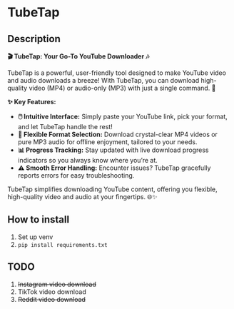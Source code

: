 # TubeTap
## Description 

**🎬 TubeTap: Your Go-To YouTube Downloader 🎶**

TubeTap is a powerful, user-friendly tool designed to make YouTube video and audio downloads a breeze! With TubeTap, you can download high-quality video (MP4) or audio-only (MP3) with just a single command. 🎉

**✨ Key Features:**
- **🖱️ Intuitive Interface:** Simply paste your YouTube link, pick your format, and let TubeTap handle the rest!
- **🎥 Flexible Format Selection:** Download crystal-clear MP4 videos or pure MP3 audio for offline enjoyment, tailored to your needs.
- **📊 Progress Tracking:** Stay updated with live download progress indicators so you always know where you’re at.
- **⚠️ Smooth Error Handling:** Encounter issues? TubeTap gracefully reports errors for easy troubleshooting.

TubeTap simplifies downloading YouTube content, offering you flexible, high-quality video and audio at your fingertips. 🌐✨ 

## How to install
1. Set up venv
2. ```pip install requirements.txt```
## TODO
1. <s>Instagram video download </s>
2. TikTok video download
3. <s>Reddit video download </s>